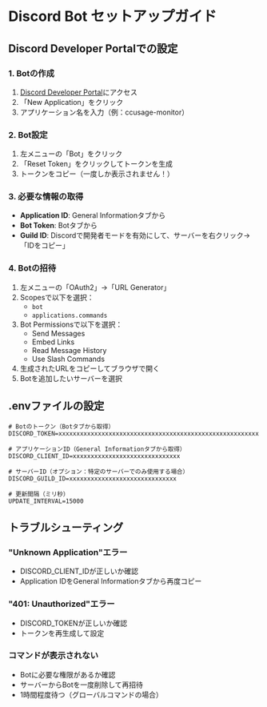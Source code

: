 # Discord Bot セットアップガイド

## Discord Developer Portalでの設定

### 1. Botの作成
1. [Discord Developer Portal](https://discord.com/developers/applications)にアクセス
2. 「New Application」をクリック
3. アプリケーション名を入力（例：ccusage-monitor）

### 2. Bot設定
1. 左メニューの「Bot」をクリック
2. 「Reset Token」をクリックしてトークンを生成
3. トークンをコピー（一度しか表示されません！）

### 3. 必要な情報の取得
- **Application ID**: General Informationタブから
- **Bot Token**: Botタブから
- **Guild ID**: Discordで開発者モードを有効にして、サーバーを右クリック→「IDをコピー」

### 4. Botの招待
1. 左メニューの「OAuth2」→「URL Generator」
2. Scopesで以下を選択：
   - `bot`
   - `applications.commands`
3. Bot Permissionsで以下を選択：
   - Send Messages
   - Embed Links
   - Read Message History
   - Use Slash Commands
4. 生成されたURLをコピーしてブラウザで開く
5. Botを追加したいサーバーを選択

## .envファイルの設定

```env
# Botのトークン（Botタブから取得）
DISCORD_TOKEN=xxxxxxxxxxxxxxxxxxxxxxxxxxxxxxxxxxxxxxxxxxxxxxxxxxxxxxxx

# アプリケーションID（General Informationタブから取得）
DISCORD_CLIENT_ID=xxxxxxxxxxxxxxxxxxxxxxxxxxxxxx

# サーバーID（オプション：特定のサーバーでのみ使用する場合）
DISCORD_GUILD_ID=xxxxxxxxxxxxxxxxxxxxxxxxxxxxxx

# 更新間隔（ミリ秒）
UPDATE_INTERVAL=15000
```

## トラブルシューティング

### "Unknown Application"エラー
- DISCORD_CLIENT_IDが正しいか確認
- Application IDをGeneral Informationタブから再度コピー

### "401: Unauthorized"エラー
- DISCORD_TOKENが正しいか確認
- トークンを再生成して設定

### コマンドが表示されない
- Botに必要な権限があるか確認
- サーバーからBotを一度削除して再招待
- 1時間程度待つ（グローバルコマンドの場合）